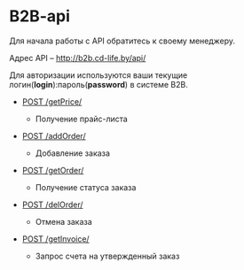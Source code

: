 # B2B-api

Для начала работы с API обратитесь к своему менеджеру.

Адрес API – http://b2b.cd-life.by/api/

Для авторизации используются ваши текущие логин(**login**):пароль(**password**) в системе B2B.

- [POST /getPrice/](getPrice.md)
    - Получение прайс-листа
    
- [POST /addOrder/](addOrder.md)
    - Добавление заказа
    
- [POST /getOrder/](getOrder.md)
    - Получение статуса заказа

- [POST /delOrder/](delOrder.md)
    - Отмена заказа

- [POST /getInvoice/](getInvoice.md)
    - Запрос счета на утвержденный заказ
